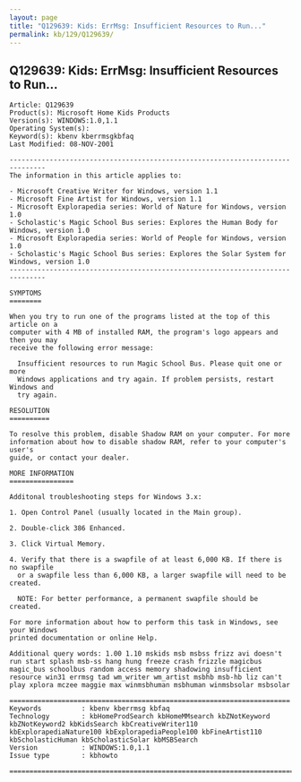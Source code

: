```yaml
---
layout: page
title: "Q129639: Kids: ErrMsg: Insufficient Resources to Run..."
permalink: kb/129/Q129639/
---
```


## Q129639: Kids: ErrMsg: Insufficient Resources to Run...

	Article: Q129639
	Product(s): Microsoft Home Kids Products
	Version(s): WINDOWS:1.0,1.1
	Operating System(s): 
	Keyword(s): kbenv kberrmsgkbfaq
	Last Modified: 08-NOV-2001
	
	-------------------------------------------------------------------------------
	The information in this article applies to:
	
	- Microsoft Creative Writer for Windows, version 1.1 
	- Microsoft Fine Artist for Windows, version 1.1 
	- Microsoft Explorapedia series: World of Nature for Windows, version 1.0 
	- Scholastic's Magic School Bus series: Explores the Human Body for Windows, version 1.0 
	- Microsoft Explorapedia series: World of People for Windows, version 1.0 
	- Scholastic's Magic School Bus series: Explores the Solar System for Windows, version 1.0 
	-------------------------------------------------------------------------------
	
	SYMPTOMS
	========
	
	When you try to run one of the programs listed at the top of this article on a
	computer with 4 MB of installed RAM, the program's logo appears and then you may
	receive the following error message:
	
	  Insufficient resources to run Magic School Bus. Please quit one or more
	  Windows applications and try again. If problem persists, restart Windows and
	  try again.
	
	RESOLUTION
	==========
	
	To resolve this problem, disable Shadow RAM on your computer. For more
	information about how to disable shadow RAM, refer to your computer's user's
	guide, or contact your dealer.
	
	MORE INFORMATION
	================
	
	Additonal troubleshooting steps for Windows 3.x:
	
	1. Open Control Panel (usually located in the Main group).
	
	2. Double-click 386 Enhanced.
	
	3. Click Virtual Memory.
	
	4. Verify that there is a swapfile of at least 6,000 KB. If there is no swapfile
	  or a swapfile less than 6,000 KB, a larger swapfile will need to be created.
	
	  NOTE: For better performance, a permanent swapfile should be created.
	
	For more information about how to perform this task in Windows, see your Windows
	printed documentation or online Help.
	
	Additional query words: 1.00 1.10 mskids msb msbss frizz avi doesn't run start splash msb-ss hang hung freeze crash frizzle magicbus magic_bus schoolbus random access memory shadowing insufficient resource win31 errmsg tad wm_writer wm_artist msbhb msb-hb liz can't play xplora mczee maggie max winmsbhuman msbhuman winmsbsolar msbsolar
	
	======================================================================
	Keywords          : kbenv kberrmsg kbfaq
	Technology        : kbHomeProdSearch kbHomeMMsearch kbZNotKeyword kbZNotKeyword2 kbKidsSearch kbCreativeWriter110 kbExplorapediaNature100 kbExplorapediaPeople100 kbFineArtist110 kbScholasticHuman kbScholasticSolar kbMSBSearch
	Version           : WINDOWS:1.0,1.1
	Issue type        : kbhowto
	
	=============================================================================
	
